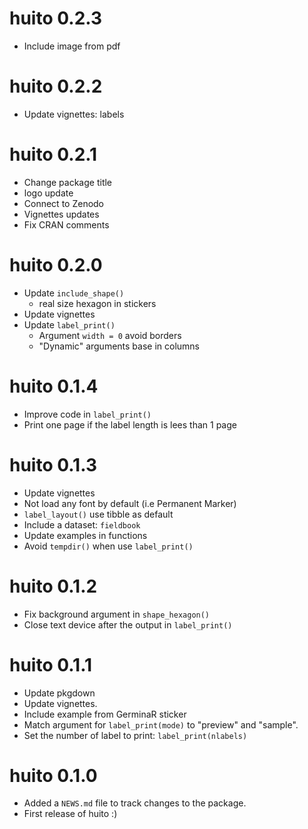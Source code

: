 # huito 0.2.3

- Include image from pdf

# huito 0.2.2

- Update vignettes: labels 

# huito 0.2.1

- Change package title
- logo update
- Connect to Zenodo
- Vignettes updates
- Fix CRAN comments

# huito 0.2.0

- Update `include_shape()`
  - real size hexagon in stickers
- Update vignettes
- Update `label_print()`
  - Argument `width = 0` avoid borders
  - "Dynamic" arguments base in columns

# huito 0.1.4

- Improve code in `label_print()`
- Print one page if the label length is lees than 1 page
 
# huito 0.1.3

- Update vignettes
- Not load any font by default (i.e Permanent Marker)
- `label_layout()` use tibble as default
- Include a dataset: `fieldbook`
- Update examples in functions
- Avoid `tempdir()` when use `label_print()`

# huito 0.1.2

- Fix background argument in `shape_hexagon()` 
- Close text device after the output in `label_print()`

# huito 0.1.1

- Update pkgdown
- Update vignettes.
- Include example from GerminaR sticker 
- Match argument for `label_print(mode)` to "preview" and "sample".
- Set the number of label to print: `label_print(nlabels)`

# huito 0.1.0

- Added a `NEWS.md` file to track changes to the package.
- First release of huito :)
